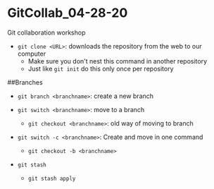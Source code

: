 # GitCollab_04-28-20
Git collaboration workshop

- `git clone <URL>`: downloads the repository from the web to our computer
  - Make sure you don't nest this command in another repository
  - Just like `git init` do this only once per repository

##Branches
- `git branch <branchname>`: create a new branch
- `git switch <branchname>`: move to a branch
  - `git checkout <branchname>`: old way of moving to branch

- `git switch -c <branchname>`: Create and move in one command
  - `git checkout -b <branchname>`

- `git stash`
  - `git stash apply`
